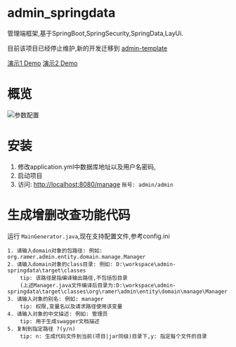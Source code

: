 # admin_springdata
管理端框架,基于SpringBoot,SpringSecurity,SpringData,LayUi.

目前该项目已经停止维护,新的开发迁移到 [admin-template](https://github.com/RamerF/admin-template)


[演示1 Demo](http://ramer.tpddns.cn:8000/manage/index)
[演示2 Demo](http://ramer.tpddns.cn:9000/manage/index)

# 概览
![参数配置](http://pls25e6vd.bkt.clouddn.com/config.png)

# 安装
1. 修改application.yml中数据库地址以及用户名密码,
2. 启动项目
3. 访问: [http://localhost:8080/manage](http://localhost:8080/manage) `账号: admin/admin`

# 生成增删改查功能代码
运行 `MainGenerator.java`,现在支持配置文件,参考config.ini
```
1. 请输入domain对象的包路径: 例如: org.ramer.admin.entity.domain.manage.Manager
2. 请输入domain对象的class目录: 例如: D:\workspace\admin-springdata\target\classes
    tip: 该路径是指编译输出路径,不包括包目录
    (上述Manager.java文件编译后目录为:D:\workspace\admin-springdata\target\classes\org\ramer\admin\entity\domain\manage\Manager.class)
3. 请输入对象的别名: 例如: manager
    tip: 权限,变量名以及请求路径使用该变量
4. 请输入对象的中文描述: 例如: 管理员
    tip: 用于生成swagger文档描述
5. 复制到指定路径 ?(y/n)
    tip: n: 生成代码文件到当前(项目|jar同级)目录下,y: 指定每个文件的目录
```
